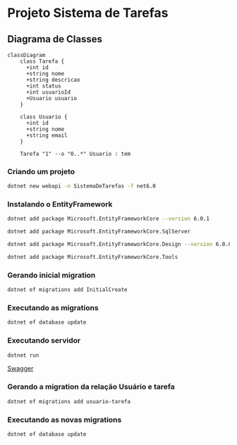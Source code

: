 # Projeto Sistema de Tarefas

## Diagrama de Classes

```mermaid
classDiagram
    class Tarefa {
      +int id
      +string nome
      +string descricao
      +int status
      +int usuarioId
      +Usuario usuario
    }

    class Usuario {
      +int id
      +string nome
      +string email
    }

    Tarefa "1" --o "0..*" Usuario : tem
```

### Criando um projeto
```bash
dotnet new webapi -n SistemaDeTarefas -f net6.0
```

### Instalando o EntityFramework
```bash
dotnet add package Microsoft.EntityFrameworkCore --version 6.0.1
```

```bash
dotnet add package Microsoft.EntityFrameworkCore.SqlServer
```

```bash
dotnet add package Microsoft.EntityFrameworkCore.Design --version 6.0.0

```

```bash
dotnet add package Microsoft.EntityFrameworkCore.Tools
```

### Gerando inicial migration
```bash
dotnet ef migrations add InitialCreate
```

### Executando as migrations
```bash
dotnet ef database update
```

### Executando servidor
```bash
dotnet run
```

[Swagger](https://localhost:7190/swagger/index.html)

### Gerando a migration da relação Usuário e tarefa
```bash
dotnet ef migrations add usuario-tarefa
```

### Executando as novas migrations
```bash
dotnet ef database update
```